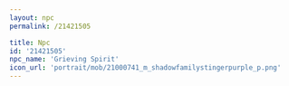 ```yaml
---
layout: npc
permalink: /21421505

title: Npc
id: '21421505'
npc_name: 'Grieving Spirit'
icon_url: 'portrait/mob/21000741_m_shadowfamilystingerpurple_p.png'
---
```

